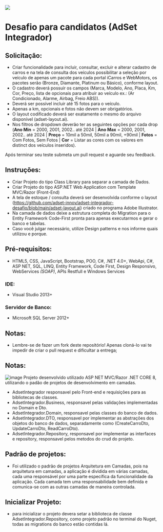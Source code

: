 <img src="https://github.com/adset-innov/adset-integrador-desafio/blob/main/adset-integrador.png">

# Desafio para candidatos (AdSet Integrador)

## Solicitação:

- Criar funcionalidade para incluir, consultar, excluir e alterar cadastro de carros e na tela de consulta dos veículos possibilitar a seleção por veículo de apenas um pacote para cada portal iCarros e WebMotors, os pacotes serão (Bronze, Diamante, Platinum ou Básico), conforme layout.
- O cadastro deverá possuir os campos (Marca, Modelo, Ano, Placa, Km, Cor, Preço, lista de opcionais para atribuir ao veículo ex.: (Ar Condicionado, Alarme, Airbag, Freio ABS)).
- Deverá ser possível incluir até 15 fotos para o veículo.
- Apenas a km, opcionais e fotos não devem ser obrigatórios.
- O layout codificado deverá ser exatamente o mesmo do arquivo disponível (adset-layout.ai).
- Nos filtros de dropdown deverão ter as seguintes opções por cada drop (<b>Ano Min</b> = 2000, 2001, 2002.. até 2024 | <b>Ano Max</b> = 2000, 2001, 2002.. até 2024 | <b>Preço</b> = 10mil a 50mil, 50mil a 90mil, +90mil | <b>Fotos</b> = Com Fotos, Sem Fotos | <b>Cor</b> = Listar as cores com os valores em distinct dos veículos inseridos).

Após terminar seu teste submeta um pull request e aguarde seu feedback.

## Instruções:
- Criar Projeto do tipo Class Library para separar a camada de Dados.
- Criar Projeto do tipo ASP.NET Web Application com Template MVC/Razor (Front-End)
- A tela de estoque / consulta deverá ser desenvolvida conforme o layout (https://github.com/adset-innov/adset-integrador-desafio/blob/main/adset-layout.ai) criado no programa Adobe Illustrator.
- Na camada de dados deixe a estrutura completa do Migration para o Entity Framework Code-First pronta para apenas executarmos e gerar o banco e tabelas.
- Caso você julgar necessário, utilize Design patterns e nos informe quais utilizou e porque.

## Pré-requisitos:
- HTML5, CSS, JavaScript, Bootstrap, POO, C#, .NET 4.0+, WebApi, C#, ASP NET, SQL, LINQ, Entity Framework, Code First, Design Responsivo, WebServices *(SOAP)*, APIs Restfull e Windows Services

### IDE:
 - Visual Studio 2013+
 
### Servidor de Banco:
 - Microsoft SQL Server 2012+

## Notas:
* Lembre-se de fazer um fork deste repositório! Apenas cloná-lo vai te impedir de criar o pull request e dificultar a entrega;

## Notas:
![image](https://github.com/pkomander/adset-integrador-desafio-Paulo/assets/54222357/c1c57333-da1d-494a-9ef9-896288ba967d)
Projeto desenvolvido utilizado ASP NET MVC/Razor .NET CORE 8, utilizando o padão de projetos de desenvolvimento em camadas.
- AdsetIntegrador responsavel pelo Front-end e requisições para as bibliotecas de classes.
- AdsetIntegrador.Business, responsavel pelas validações implementadas no Domain e Dto.
- AdsetIntegrador.Domain, responsavel pelas classes do banco de dados.
- AdsetIntegrador.DTO, responsavel por implementar as abstrações dos objetos do banco de dados, separadamente como (CreateCarroDto, UpdateCarroDto, ReadCarroDto).
- AdsetIntegrador.Repository, responsavel por implementar as interfaces e repository, responsavel pelos metodos do crud do projeto.

## Padrão de projetos:
- Foi utilizado o padrão de projetos Arquitetura em Camadas, pois na arquitetura em camadas, a aplicação é dividida em várias camadas, cada uma responsável por uma parte específica da funcionalidade da aplicação. Cada camada tem uma responsabilidade bem definida e comunica-se com as outras camadas de maneira controlada.

## Inicializar Projeto:
- para inicializar o projeto devera setar a biblioteca de classe AdsetIntegrador.Repository, como projeto padrão no terminal do Nuget, todas as migrations do banco estão contidas lá.
